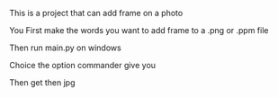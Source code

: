 This is a project that can add frame on a photo

You First make the words you want to add frame to a .png or .ppm file

Then run main.py on windows

Choice the option commander give you

Then get then jpg